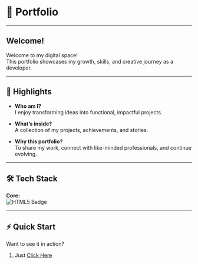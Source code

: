 
# 🎯 Portfolio

---

## Welcome!

Welcome to my digital space!  
This portfolio showcases my growth, skills, and creative journey as a developer.

---

## 🚀 Highlights

- **Who am I?**  
  I enjoy transforming ideas into functional, impactful projects.

- **What’s inside?**  
  A collection of my projects, achievements, and stories.

- **Why this portfolio?**  
  To share my work, connect with like-minded professionals, and continue evolving.

---

## 🛠️ Tech Stack

**Core:**  
![HTML5 Badge](https://img.shields.io/badge/HTML5-E34F26?style=flat&logo=html5&logoColor=ffffff)

---

## ⚡ Quick Start

Want to see it in action?  
1. Just [Click Here](https://kanishkashrivastava07.github.io/Portfolio/)